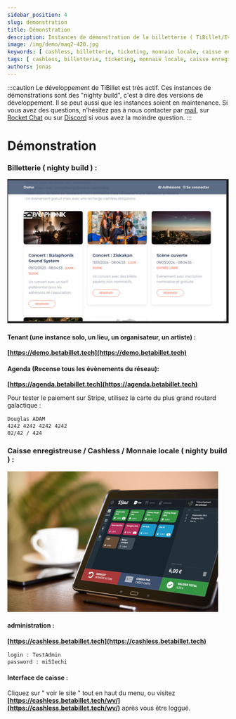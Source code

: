 ```yaml
---
sidebar_position: 4
slug: demonstration
title: Démonstration
description: Instances de démonstration de la billetterie ( TiBillet/Event ) et de la caisse enregistreuse ( TiBillet/LaBoutik ) qui accepte les paiements en monnaie locale et/ou en cashless, et qui permet de gérer les commandes de buvette et de restauration.
image: /img/demo/maq2-420.jpg
keywords: [ cashless, billetterie, ticketing, monnaie locale, caisse enregistreuse, démonstration, festival, tiers-lieux ]
tags: [ cashless, billetterie, ticketing, monnaie locale, caisse enregistreuse, démonstration, festival, tiers-lieux ]
authors: jonas
---
```


:::caution
Le développement de TiBillet est trés actif. Ces instances de démonstrations sont des "nighty build", c'est à dire des
versions de développement. Il se peut aussi que les instances soient en maintenance. Si vous avez des questions,
n'hésitez pas à nous contacter par [mail](mailto:contact@tibillet.re),
sur [Rocket Chat](https://chat.communecter.org/channel/Tibillet/) ou sur [Discord](https://discord.gg/ecb5jtP7vY) si
vous avez la moindre question.
:::

# Démonstration

### Billetterie ( nighty build ) :

![BilletDemo1.jpg](/img/demo/BilletDemo1.jpg)


#### Tenant (une instance solo, un lieu, un organisateur, un artiste) :

**[https://demo.betabillet.tech](https://demo.betabillet.tech)**

#### Agenda (Recense tous les évènements du réseau):

**[https://agenda.betabillet.tech](https://agenda.betabillet.tech)**

Pour tester le paiement sur Stripe, utilisez la carte du plus grand routard galactique :

    Douglas ADAM        
    4242 4242 4242 4242 
    02/42 / 424

### Caisse enregistreuse / Cashless / Monnaie locale ( nighty build ) :

![maq2-420.jpg](/img/demo/maq2-420.jpg)

#### administration :

**[https://cashless.betabillet.tech](https://cashless.betabillet.tech)**

    login : TestAdmin
    password : mi5Iechi

#### Interface de caisse :

Cliquez sur " voir le site " tout en haut du menu, ou visitez
**[https://cashless.betabillet.tech/wv/](https://cashless.betabillet.tech/wv/)** après vous être loggué.

